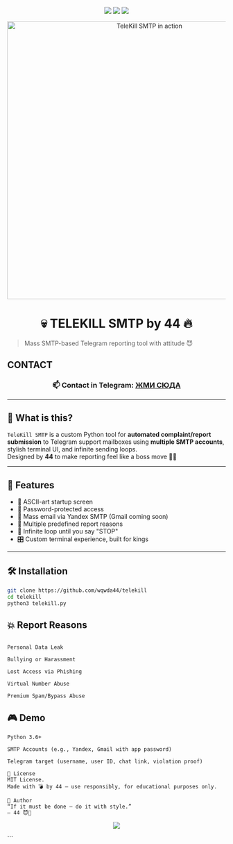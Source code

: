 <p align="center">
  <img src="https://img.shields.io/badge/python-3.6%2B-blue?logo=python" />
  <img src="https://img.shields.io/badge/status-in%20dev-orange" />
  <img src="https://img.shields.io/badge/made%20by-44-black?style=flat&logo=github" />
</p>

<p align="center">
  <img src="media/demo.gif" alt="TeleKill SMTP in action" width="640">
</p>

<h1 align="center">💀 TELEKILL SMTP by 44 🔥</h1>

> Mass SMTP-based Telegram reporting tool with attitude 😈


## CONTACT
<h3 align="center">📫 Contact in Telegram: <a href="https://t.me/+Nezl7JZHT_Q2NzQy">ЖМИ СЮДА</a></h3>

---
## 🎯 What is this?

`TeleKill SMTP` is a custom Python tool for **automated complaint/report submission** to Telegram support mailboxes using **multiple SMTP accounts**, stylish terminal UI, and infinite sending loops.  
Designed by **44** to make reporting feel like a boss move 💼💥

---

## 🧠 Features

- 🎨 ASCII-art startup screen
- 🔐 Password-protected access
- 📩 Mass email via Yandex SMTP (Gmail coming soon)
- 💬 Multiple predefined report reasons
- 🔁 Infinite loop until you say "STOP"
- 🎛️ Custom terminal experience, built for kings

---

## 🛠️ Installation

```bash
git clone https://github.com/wqwda44/telekill
cd telekill
python3 telekill.py
```
## 💥 Report Reasons
```Spam

Personal Data Leak

Bullying or Harassment

Lost Access via Phishing

Virtual Number Abuse

Premium Spam/Bypass Abuse
```

## 🎮 Demo

```🚧 Requirements
Python 3.6+

SMTP Accounts (e.g., Yandex, Gmail with app password)

Telegram target (username, user ID, chat link, violation proof)

📜 License
MIT License.
Made with 💣 by 44 — use responsibly, for educational purposes only.

🧠 Author
“If it must be done — do it with style.”
— 44 😈🤙
```
<p align="center"> <img src="https://readme-typing-svg.herokuapp.com/?lines=Built+with+🧠+by+44;Respect+the+SMTP+God!&center=true&width=440&height=35&color=F70000&vCenter=true&size=20"> </p> ```
